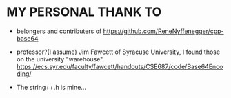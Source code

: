 # MY PERSONAL THANK TO

- belongers and contributers of https://github.com/ReneNyffenegger/cpp-base64

- professor?(I assume) Jim Fawcett of Syracuse University, I found those on the university "warehouse". https://ecs.syr.edu/faculty/fawcett/handouts/CSE687/code/Base64Encoding/

- The string++.h is mine...
